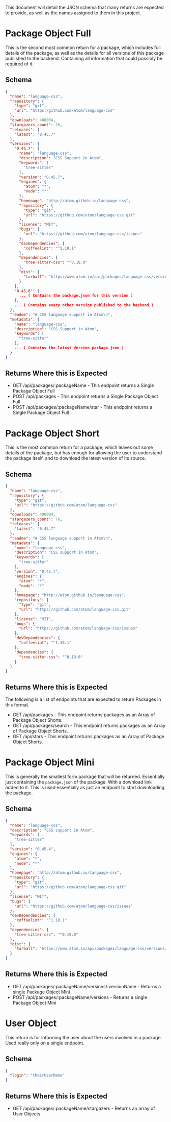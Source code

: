 This document will detail the JSON schema that many returns are expected to provide, as well as the names assigned to them in this project.

# Package Object Full 

This is the second most common return for a package, which includes full details of the package, as well as the details for all versions of this package published to the backend. Containing all information that could possibly be required of it.

## Schema 

```json 
{
  "name": "language-css",
  "repository": {
    "type": "git",
    "url": "https:/github.com/atom/language-css"
  },
  "downloads": 400004,
  "stargazers_count": 76,
  "releases": {
    "latest": "0.45.7"
  },
  "versions": {
    "0.45.7": {
      "name": "language-css",
      "description": "CSS Support in Atom",
      "keywords": [
        "tree-sitter"
      ],
      "version": "0.45.7",
      "engines": {
        "atom": "*",
        "node": "*"
      },
      "homepage": "http://atom.github.io/language-css",
      "repository": {
        "type": "git",
        "url": "https://github.com/atom/language-css.git"
      },
      "license": "MIT",
      "bugs": {
        "url": "https://github.com/atom/language-css/issues"
      },
      "devDependencies": {
        "coffeelint": "^1.10.1"
      },
      "dependencies": {
        "tree-sitter-css": "^0.19.0"
      },
      "dist": {
        "tarball": "https:/www.atom.io/api/packages/language-css/versions/0.45.7/tarball"
      }
    },
    "0.45.6": {
      ... ( Contains the package.json for this version )
    },
    ... ( Contains every other version published to the backend )
  },
  "readme": "# CSS language support in Atom\n",
  "metadata": {
    "name": "language-css",
    "description": "CSS Support in Atom",
    "keywords": [
      "tree-sitter"
    ],
    ... ( Contains the latest Version package.json )
  }
}
```

## Returns Where this is Expected 

* GET /api/packages/:packageName - This endpoint returns a Single Package Object Full 
* POST /api/packages - This endpoint returns a Single Package Object Full 
* POST /api/packages/:packageName/star - This endpoint returns a Single Package Object Full

# Package Object Short 

This is the most common return for a package, which leaves out some details of the package, but has enough for allowing the user to understand the package itself, and to download the latest version of its source.

## Schema 

```json 
{
  "name": "language-css",
  "repository": {
    "type": "git",
    "url": "https://github.com/atom/language-css"
  },
  "downloads": 400004,
  "stargazers_count": 76,
  "releases": {
    "latest": "0.45.7"
  },
  "readme": "# CSS language support in Atom\n",
  "metadata": {
    "name": "language-css",
    "description": "CSS support in Atom",
    "keywords": [
      "tree-sitter"
    ],
    "version": "0.45.7",
    "engines": {
      "atom": "*",
      "node": "*"
    },
    "homepage": "http://atom.github.io/language-css",
    "repository": {
      "type": "git",
      "url": "https://github.com/atom/language-css.git"
    },
    "license": "MIT",
    "bugs": {
      "url": "https://github.com/atom/language-css/issues"
    },
    "devDependencies": {
      "coffeelint": "^1.10.1"
    },
    "dependencies": {
      "tree-sitter-css": "^0.19.0"
    }
  }
}
```

## Returns Where this is Expected 

The following is a list of endpoints that are expected to return Packages in this format.

* GET /api/packages - This endpoint returns packages as an Array of Package Object Shorts.
* GET /api/packages/search - This endpoint returns packages as an Array of Package Object Shorts.
* GET /api/stars - This endpoint returns packages as an Array of Package Object Shorts.

# Package Object Mini 

This is generally the smallest form package that will be returned. Essentially just containing the `package.json` of the package. With a download link added to it. This is used essentially as just an endpoint to start downloading the package.

## Schema 

```json 
{
  "name": "language-css",
  "description": "CSS support in Atom",
  "keywords": [
    "tree-sitter"
  ],
  "version": "0.45.4",
  "engines": {
    "atom": "*",
    "node": "*"
  },
  "homepage": "http://atom.github.io/language-css",
  "repository": {
    "type": "git",
    "url": "https://github.com/atom/language-css.git"
  },
  "license": "MIT",
  "bugs": {
    "url": "https://github.com/atom/language-css/issues"
  },
  "devDependencies": {
    "coffeelint": "^1.10.1"
  },
  "dependencies": {
    "tree-sitter-css": "^0.19.0"
  },
  "dist": {
    "tarball": "https://www.atom.io/api/packages/language-css/versions/0.45.4/tarball"
  }
}
```

## Returns Where this is Expected 

* GET /api/packages/:packageName/versions/:versionName - Returns a single Package Object Mini 
* POST /api/packages/:packageName/versions - Returns a single Package Object Mini 

# User Object 

This return is for informing the user about the users involved in a package. Used really only on a single endpoint.

## Schema 

```json 
{
  "login": "theirUserName"
}
```

## Returns Where this is Expected 

* GET /api/packages/:packageName/stargazers - Returns an array of User Objects 
